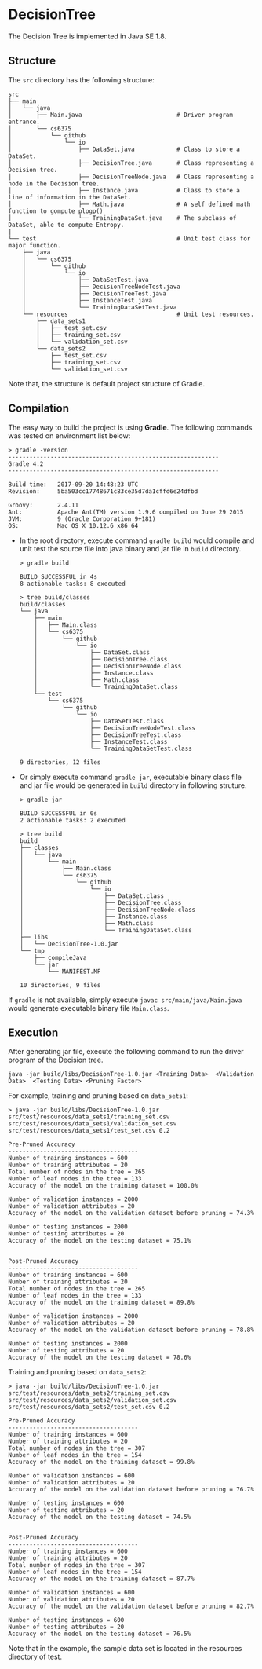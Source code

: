 # DecisionTree

The Decision Tree is implemented in Java SE 1.8.

## Structure

The `src` directory has the following structure:

    src
    ├── main
    │   └── java
    │       ├── Main.java                           # Driver program entrance.
    │       └── cs6375
    │           └── github
    │               └── io
    │                   ├── DataSet.java            # Class to store a DataSet.
    │                   ├── DecisionTree.java       # Class representing a Decision tree.
    │                   ├── DecisionTreeNode.java   # Class representing a node in the Decision tree.
    │                   ├── Instance.java           # Class to store a line of information in the DataSet.
    │                   ├── Math.java               # A self defined math function to gompute plogp()
    │                   └── TrainingDataSet.java    # The subclass of DataSet, able to compute Entropy.
    |
    └── test                                        # Unit test class for major function.
        ├── java
        │   └── cs6375
        │       └── github
        │           └── io
        │               ├── DataSetTest.java
        │               ├── DecisionTreeNodeTest.java
        │               ├── DecisionTreeTest.java
        │               ├── InstanceTest.java
        │               └── TrainingDataSetTest.java
        └── resources                               # Unit test resources.
            ├── data_sets1
            │   ├── test_set.csv
            │   ├── training_set.csv
            │   └── validation_set.csv
            └── data_sets2
                ├── test_set.csv
                ├── training_set.csv
                └── validation_set.csv

Note that, the structure is default project structure of Gradle.

## Compilation

The easy way to build the project is using __Gradle__. The following commands was tested on environment list below:

    > gradle -version
    ------------------------------------------------------------
    Gradle 4.2
    ------------------------------------------------------------

    Build time:   2017-09-20 14:48:23 UTC
    Revision:     5ba503cc17748671c83ce35d7da1cffd6e24dfbd

    Groovy:       2.4.11
    Ant:          Apache Ant(TM) version 1.9.6 compiled on June 29 2015
    JVM:          9 (Oracle Corporation 9+181)
    OS:           Mac OS X 10.12.6 x86_64

-   In the root directory, execute command `gradle build` would compile and unit test the source file into java binary and jar file in `build` directory.

        > gradle build

        BUILD SUCCESSFUL in 4s
        8 actionable tasks: 8 executed
        
        > tree build/classes
        build/classes
        └── java
            ├── main
            │   ├── Main.class
            │   └── cs6375
            │       └── github
            │           └── io
            │               ├── DataSet.class
            │               ├── DecisionTree.class
            │               ├── DecisionTreeNode.class
            │               ├── Instance.class
            │               ├── Math.class
            │               └── TrainingDataSet.class
            └── test
                └── cs6375
                    └── github
                        └── io
                            ├── DataSetTest.class
                            ├── DecisionTreeNodeTest.class
                            ├── DecisionTreeTest.class
                            ├── InstanceTest.class
                            └── TrainingDataSetTest.class

        9 directories, 12 files
        
-   Or simply execute command `gradle jar`, executable binary class file and jar file would be generated in `build` directory in following struture.

        > gradle jar

        BUILD SUCCESSFUL in 0s
        2 actionable tasks: 2 executed
        
        > tree build
        build
        ├── classes
        │   └── java
        │       └── main
        │           ├── Main.class
        │           └── cs6375
        │               └── github
        │                   └── io
        │                       ├── DataSet.class
        │                       ├── DecisionTree.class
        │                       ├── DecisionTreeNode.class
        │                       ├── Instance.class
        │                       ├── Math.class
        │                       └── TrainingDataSet.class
        ├── libs
        │   └── DecisionTree-1.0.jar
        └── tmp
            ├── compileJava
            └── jar
                └── MANIFEST.MF

        10 directories, 9 files

If `gradle` is not available, simply execute `javac src/main/java/Main.java` would generate executable binary file `Main.class`.

## Execution

After generating jar file, execute the following command to run the driver program of the Decision tree.

    java -jar build/libs/DecisionTree-1.0.jar <Training Data>  <Validation Data>  <Testing Data> <Pruning Factor>
    
For example, training and pruning based on `data_sets1`:

    > java -jar build/libs/DecisionTree-1.0.jar  src/test/resources/data_sets1/training_set.csv src/test/resources/data_sets1/validation_set.csv src/test/resources/data_sets1/test_set.csv 0.2

    Pre-Pruned Accuracy
    -------------------------------------
    Number of training instances = 600
    Number of training attributes = 20
    Total number of nodes in the tree = 265
    Number of leaf nodes in the tree = 133
    Accuracy of the model on the training dataset = 100.0%

    Number of validation instances = 2000
    Number of validation attributes = 20
    Accuracy of the model on the validation dataset before pruning = 74.3%

    Number of testing instances = 2000
    Number of testing attributes = 20
    Accuracy of the model on the testing dataset = 75.1%


    Post-Pruned Accuracy
    -------------------------------------
    Number of training instances = 600
    Number of training attributes = 20
    Total number of nodes in the tree = 265
    Number of leaf nodes in the tree = 133
    Accuracy of the model on the training dataset = 89.8%

    Number of validation instances = 2000
    Number of validation attributes = 20
    Accuracy of the model on the validation dataset before pruning = 78.8%

    Number of testing instances = 2000
    Number of testing attributes = 20
    Accuracy of the model on the testing dataset = 78.6%

Training and pruning based on `data_sets2`:

    > java -jar build/libs/DecisionTree-1.0.jar  src/test/resources/data_sets2/training_set.csv src/test/resources/data_sets2/validation_set.csv src/test/resources/data_sets2/test_set.csv 0.2

    Pre-Pruned Accuracy
    -------------------------------------
    Number of training instances = 600
    Number of training attributes = 20
    Total number of nodes in the tree = 307
    Number of leaf nodes in the tree = 154
    Accuracy of the model on the training dataset = 99.8%

    Number of validation instances = 600
    Number of validation attributes = 20
    Accuracy of the model on the validation dataset before pruning = 76.7%

    Number of testing instances = 600
    Number of testing attributes = 20
    Accuracy of the model on the testing dataset = 74.5%


    Post-Pruned Accuracy
    -------------------------------------
    Number of training instances = 600
    Number of training attributes = 20
    Total number of nodes in the tree = 307
    Number of leaf nodes in the tree = 154
    Accuracy of the model on the training dataset = 87.7%

    Number of validation instances = 600
    Number of validation attributes = 20
    Accuracy of the model on the validation dataset before pruning = 82.7%

    Number of testing instances = 600
    Number of testing attributes = 20
    Accuracy of the model on the testing dataset = 76.5%

Note that in the example, the sample data set is located in the resources directory of test.

